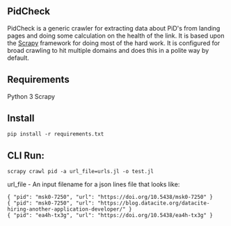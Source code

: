 PidCheck
--------

PidCheck is a generic crawler for extracting data about PiD's from landing pages and doing some calculation on the health of the link.
It is based upon the [Scrapy](https://scrapy.org/) framework for doing most of the hard work.
It is configured for broad crawling to hit multiple domains and does this in a polite way by default.

## Requirements

Python 3
Scrapy

## Install

`pip install -r requirements.txt`

## CLI Run:

`scrapy crawl pid -a url_file=urls.jl -o test.jl`

url_file - An input filename for a json lines file that looks like:

```
{ "pid": "msk0-7250", "url": "https://doi.org/10.5438/msk0-7250" }
{ "pid": "msk0-7250", "url": "https://blog.datacite.org/datacite-hiring-another-application-developer/" }
{ "pid": "ea4h-tx3g", "url": "https://doi.org/10.5438/ea4h-tx3g" }
```